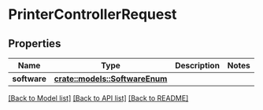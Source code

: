 # PrinterControllerRequest

## Properties

Name | Type | Description | Notes
------------ | ------------- | ------------- | -------------
**software** | [**crate::models::SoftwareEnum**](SoftwareEnum.md) |  | 

[[Back to Model list]](../README.md#documentation-for-models) [[Back to API list]](../README.md#documentation-for-api-endpoints) [[Back to README]](../README.md)


